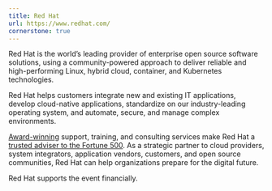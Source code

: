 ```yaml
---
title: Red Hat
url: https://www.redhat.com/
cornerstone: true
---
```


Red Hat is the world’s leading provider of enterprise open source
software solutions, using a community-powered approach to deliver
reliable and high-performing Linux, hybrid cloud, container, and
Kubernetes technologies.

Red Hat helps customers integrate new and existing IT applications,
develop cloud-native applications, standardize on our
industry-leading operating system, and automate, secure, and manage
complex environments.

[Award-winning](https://access.redhat.com/recognition) support,
training, and consulting services make Red Hat a
[trusted adviser to the Fortune 500](https://www.redhat.com/en/about/trusted?sc_cid=70160000000e5syAAA).
As a strategic partner to cloud providers, system integrators,
application vendors, customers, and open source communities, Red Hat
can help organizations prepare for the digital future.

Red Hat supports the event financially.
